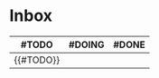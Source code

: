 # Inbox

| #TODO | #DOING | #DONE |
| ----- | ------ | ------ |
|   {{#TODO}}    |        |        |